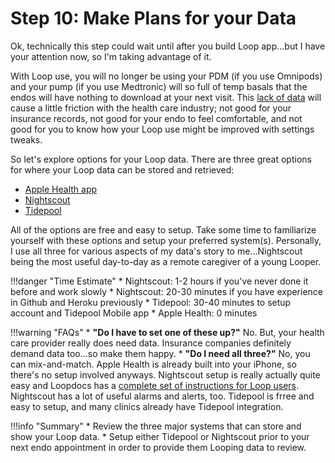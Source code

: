 # Step 10: Make Plans for your Data

Ok, technically this step could wait until after you build Loop app...but I have your attention now, so I'm taking advantage of it.

With Loop use, you will no longer be using your PDM (if you use Omnipods) and your pump (if you use Medtronic) will so full of temp basals that the endos will have nothing to download at your next visit. This [lack of data](https://kdisimone.github.io/looptips/data/overview/) will cause a little friction with the health care industry; not good for your insurance records, not good for your endo to feel comfortable, and not good for you to know how your Loop use might be improved with settings tweaks.

So let's explore options for your Loop data. There are three great options for where your Loop data can be stored and retrieved:

* [Apple Health app](https://kdisimone.github.io/looptips/data/health/)
* [Nightscout](https://kdisimone.github.io/looptips/data/nightscout/)
* [Tidepool](https://kdisimone.github.io/looptips/data/tidepool/)

All of the options are free and easy to setup. Take some time to familiarize yourself with these options and setup your preferred system(s). Personally, I use all three for various aspects of my data's story to me...Nightscout being the most useful day-to-day as a remote caregiver of a young Looper.

!!!danger "Time Estimate"
    * Nightscout: 1-2 hours if you've never done it before and work slowly
    * Nightscout: 20-30 minutes if you have experience in Github and Heroku previously
    * Tidepool: 30-40 minutes to setup account and Tidepool Mobile app
    * Apple Health: 0 minutes

!!!warning "FAQs"
    * **"Do I have to set one of these up?"** No. But, your health care provider really does need data. Insurance companies definitely demand data too...so make them happy.
    * **"Do I need all three?"** No, you can mix-and-match. Apple Health is already built into your iPhone, so there's no setup involved anyways. Nightscout setup is really actually quite easy and Loopdocs has a [complete set of instructions for Loop users](https://loopkit.github.io/loopdocs/nightscout/new_user/). Nightscout has a lot of useful alarms and alerts, too. Tidepool is frree and easy to setup, and many clinics already have Tidepool integration.

!!!info "Summary"
    * Review the three major systems that can store and show your Loop data. 
    * Setup either Tidepool or Nightscout prior to your next endo appointment in order to provide them Looping data to review.

